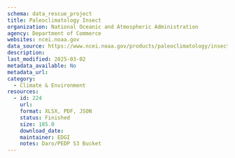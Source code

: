 ```yaml
---
schema: data_rescue_project 
title: Paleoclimatology Insect
organization: National Oceanic and Atmospheric Administration
agency: Department of Commerce
websites: ncei.noaa.gov
data_source: https://www.ncei.noaa.gov/products/paleoclimatology/insect
description: 
last_modified: 2025-03-02
metadata_available: No
metadata_url: 
category:
  - Climate & Environment 
resources:
  - id: 224
    url: 
    format: XLSX, PDF, JSON
    status: Finished
    size: 185.0
    download_date: 
    maintainer: EDGI
    notes: Daro/PEDP S3 Bucket
---
```

